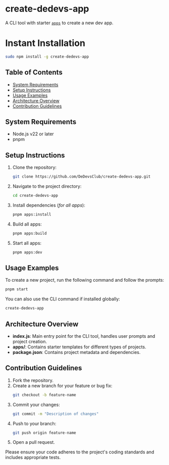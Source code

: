 # create-dedevs-app

A CLI tool with starter [`apps`](./apps) to create a new dev app.

# Instant Installation

```bash
sudo npm install -g create-dedevs-app
```

## Table of Contents
- [System Requirements](#system-requirements)
- [Setup Instructions](#setup-instructions)
- [Usage Examples](#usage-examples)
- [Architecture Overview](#architecture-overview)
- [Contribution Guidelines](#contribution-guidelines)

## System Requirements
- Node.js v22 or later
- pnpm

## Setup Instructions
1. Clone the repository:
   ```bash
   git clone https://github.com/DeDevsClub/create-dedevs-app.git
   ```
2. Navigate to the project directory:
   ```bash
   cd create-dedevs-app
   ```
3. Install dependencies (*for all apps*):

   ```bash
   pnpm apps:install
   ```

4. Build all apps:
   ```bash
   pnpm apps:build
   ```

5. Start all apps:
   ```bash
   pnpm apps:dev
   ```

## Usage Examples
To create a new project, run the following command and follow the prompts:
```bash
pnpm start
```
You can also use the CLI command if installed globally:
```bash
create-dedevs-app
```

## Architecture Overview
- **index.js**: Main entry point for the CLI tool, handles user prompts and project creation.
- **apps/**: Contains starter templates for different types of projects.
- **package.json**: Contains project metadata and dependencies.

## Contribution Guidelines
1. Fork the repository.
2. Create a new branch for your feature or bug fix:
   ```bash
   git checkout -b feature-name
   ```
3. Commit your changes:
   ```bash
   git commit -m "Description of changes"
   ```
4. Push to your branch:
   ```bash
   git push origin feature-name
   ```
5. Open a pull request.

Please ensure your code adheres to the project's coding standards and includes appropriate tests.